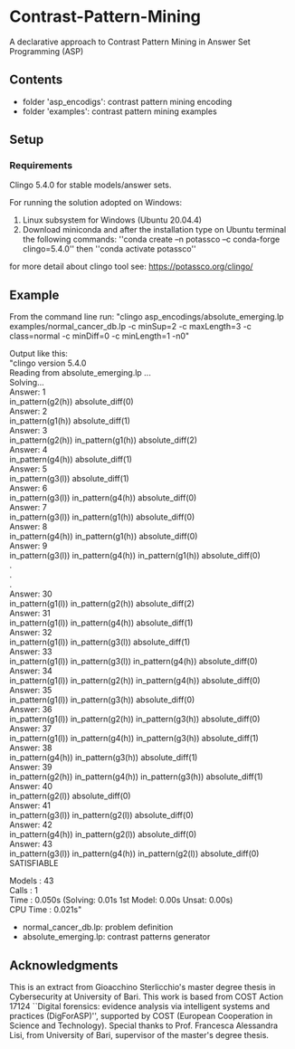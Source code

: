 # Contrast-Pattern-Mining
A declarative approach to Contrast Pattern Mining in Answer Set Programming (ASP)

## Contents
- folder 'asp_encodigs': contrast pattern mining encoding
- folder 'examples': contrast pattern mining examples

## Setup

### Requirements 
Clingo 5.4.0 for stable models/answer sets.

For running the solution adopted on Windows:
1. Linux subsystem for Windows (Ubuntu 20.04.4) 
2. Download miniconda and after the installation type on Ubuntu terminal the following commands:
''conda create –n potassco –c conda-forge clingo=5.4.0'' then
''conda activate potassco''

for more detail about clingo tool see: https://potassco.org/clingo/

## Example
From the command line run: "clingo asp_encodings/absolute_emerging.lp examples/normal_cancer_db.lp -c minSup=2 -c maxLength=3 -c class=normal -c minDiff=0 -c minLength=1 -n0"

Output like this:  
"clingo version 5.4.0  
  Reading from absolute_emerging.lp ...  
  Solving...  
  Answer: 1  
  in_pattern(g2(h)) absolute_diff(0)  
  Answer: 2  
  in_pattern(g1(h)) absolute_diff(1)  
  Answer: 3  
  in_pattern(g2(h)) in_pattern(g1(h)) absolute_diff(2)  
  Answer: 4  
  in_pattern(g4(h)) absolute_diff(1)  
  Answer: 5  
  in_pattern(g3(l)) absolute_diff(1)  
  Answer: 6  
  in_pattern(g3(l)) in_pattern(g4(h)) absolute_diff(0)  
  Answer: 7  
  in_pattern(g3(l)) in_pattern(g1(h)) absolute_diff(0)  
  Answer: 8  
  in_pattern(g4(h)) in_pattern(g1(h)) absolute_diff(0)  
  Answer: 9  
  in_pattern(g3(l)) in_pattern(g4(h)) in_pattern(g1(h)) absolute_diff(0)  
  .  
  .  
  .  
  Answer: 30  
  in_pattern(g1(l)) in_pattern(g2(h)) absolute_diff(2)  
  Answer: 31  
  in_pattern(g1(l)) in_pattern(g4(h)) absolute_diff(1)  
  Answer: 32  
  in_pattern(g1(l)) in_pattern(g3(l)) absolute_diff(1)  
  Answer: 33  
  in_pattern(g1(l)) in_pattern(g3(l)) in_pattern(g4(h)) absolute_diff(0)  
  Answer: 34  
  in_pattern(g1(l)) in_pattern(g2(h)) in_pattern(g4(h)) absolute_diff(0)  
  Answer: 35  
  in_pattern(g1(l)) in_pattern(g3(h)) absolute_diff(0)  
  Answer: 36  
  in_pattern(g1(l)) in_pattern(g2(h)) in_pattern(g3(h)) absolute_diff(0)  
  Answer: 37  
  in_pattern(g1(l)) in_pattern(g4(h)) in_pattern(g3(h)) absolute_diff(1)  
  Answer: 38  
  in_pattern(g4(h)) in_pattern(g3(h)) absolute_diff(1)  
  Answer: 39  
  in_pattern(g2(h)) in_pattern(g4(h)) in_pattern(g3(h)) absolute_diff(1)  
  Answer: 40  
  in_pattern(g2(l)) absolute_diff(0)  
  Answer: 41  
  in_pattern(g3(l)) in_pattern(g2(l)) absolute_diff(0)  
  Answer: 42  
  in_pattern(g4(h)) in_pattern(g2(l)) absolute_diff(0)  
  Answer: 43  
  in_pattern(g3(l)) in_pattern(g4(h)) in_pattern(g2(l)) absolute_diff(0)  
  SATISFIABLE  

  Models       : 43  
  Calls        : 1  
  Time         : 0.050s (Solving: 0.01s 1st Model: 0.00s Unsat: 0.00s)  
  CPU Time     : 0.021s"  
  
- normal_cancer_db.lp: problem definition  
- absolute_emerging.lp: contrast patterns generator

## Acknowledgments
This is an extract from Gioacchino Sterlicchio's master degree thesis in Cybersecurity at University of Bari. This work is based from COST Action 17124 ``Digital forensics: evidence analysis via intelligent systems and practices (DigForASP)'', supported by COST (European Cooperation in Science and Technology). Special thanks to Prof. Francesca Alessandra Lisi, from University of Bari, supervisor of the master's degree thesis.
